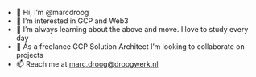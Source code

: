 - 👋 Hi, I’m @marcdroog
- 👀 I’m interested in GCP and Web3 
- 🌱 I’m always learning about the above and move. I love to study every day
- 💞️ As a freelance GCP Solution Architect I’m looking to collaborate on projects
- 📫 Reach me at marc.droog@droogwerk.nl

<!---
marcdroog/marcdroog is a ✨ special ✨ repository because its `README.md` (this file) appears on your GitHub profile.
You can click the Preview link to take a look at your changes.
--->
